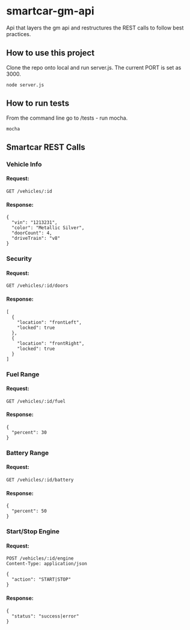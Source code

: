 # smartcar-gm-api
Api that layers the gm api and restructures the REST calls to follow best 
practices.

## How to use this project 
Clone the repo onto local and run server.js. The current PORT is set as 3000. 
``` 
node server.js
```

## How to run tests 
From the command line go to /tests - run mocha. 
``` 
mocha
```

## Smartcar REST Calls

### Vehicle Info
#### Request: 
```
GET /vehicles/:id
``` 
#### Response: 
```
{
  "vin": "1213231",
  "color": "Metallic Silver",
  "doorCount": 4,
  "driveTrain": "v8"
}
``` 
### Security 
#### Request: 
```
GET /vehicles/:id/doors
```
#### Response: 
```
[
  {
    "location": "frontLeft",
    "locked": true
  },
  {
    "location": "frontRight",
    "locked": true
  }
]
```
### Fuel Range 
#### Request: 
```
GET /vehicles/:id/fuel
```
#### Response:
```
{
  "percent": 30
}
```
### Battery Range 
#### Request: 
```
GET /vehicles/:id/battery
```
#### Response: 
```
{
  "percent": 50
}
```
### Start/Stop Engine 
#### Request: 
```
POST /vehicles/:id/engine
Content-Type: application/json

{
  "action": "START|STOP"
}
```
#### Response: 
```
{
  "status": "success|error"
}
```
